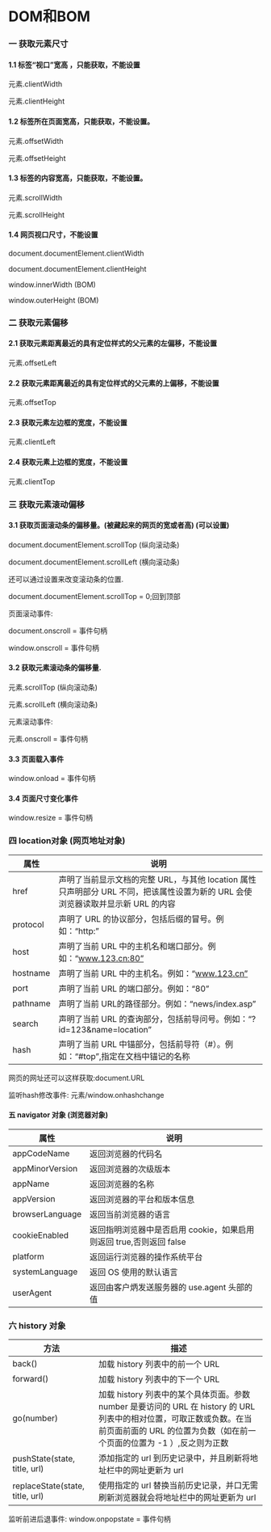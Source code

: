 # DOM和BOM

### 一 获取元素尺寸

#### 1.1 标签“视口”宽高 ，只能获取，不能设置

元素.clientWidth

元素.clientHeight

#### 1.2 标签所在页面宽高，只能获取，不能设置。

元素.offsetWidth

元素.offsetHeight

#### 1.3 标签的内容宽高，只能获取，不能设置。

元素.scrollWidth

元素.scrollHeight

#### 1.4 网页视口尺寸，不能设置

document.documentElement.clientWidth

document.documentElement.clientHeight

window.innerWidth (BOM)

window.outerHeight (BOM)



### 二 获取元素偏移

#### 2.1 获取元素距离最近的具有定位样式的父元素的左偏移，不能设置

元素.offsetLeft

#### 2.2 获取元素距离最近的具有定位样式的父元素的上偏移，不能设置

元素.offsetTop

#### 2.3 获取元素左边框的宽度，不能设置

元素.clientLeft

#### 2.4 获取元素上边框的宽度，不能设置

元素.clientTop



### 三 获取元素滚动偏移

#### 3.1 获取页面滚动条的偏移量。(被藏起来的网页的宽或者高) (可以设置)

document.documentElement.scrollTop (纵向滚动条)

document.documentElement.scrollLeft (横向滚动条)

还可以通过设置来改变滚动条的位置.

document.documentElement.scrollTop = 0;回到顶部

页面滚动事件:

document.onscroll = 事件句柄

window.onscroll = 事件句柄

#### 3.2 获取元素滚动条的偏移量.

元素.scrollTop (纵向滚动条)

元素.scrollLeft (横向滚动条)

元素滚动事件:

元素.onscroll = 事件句柄

#### 3.3 页面载入事件

window.onload = 事件句柄

#### 3.4 页面尺寸变化事件

window.resize = 事件句柄



### 四 location对象 (网页地址对象)

| 属性     | 说明                                                         |
| -------- | ------------------------------------------------------------ |
| href     | 声明了当前显示文档的完整 URL，与其他 location 属性只声明部分 URL 不同，把该属性设置为新的 URL 会使浏览器读取并显示新 URL 的内容 |
| protocol | 声明了 URL 的协议部分，包括后缀的冒号。例如：“http:”         |
| host     | 声明了当前 URL 中的主机名和端口部分。例如：“www.123.cn:80”   |
| hostname | 声明了当前 URL 中的主机名。例如：“www.123.cn”                |
| port     | 声明了当前 URL 的端口部分。例如：“80”                        |
| pathname | 声明了当前 URL的路径部分。例如：“news/index.asp”             |
| search   | 声明了当前 URL 的查询部分，包括前导问号。例如：“?id=123&name=location” |
| hash     | 声明了当前 URL 中锚部分，包括前导符（#）。例如：“#top”,指定在文档中锚记的名称 |

网页的网址还可以这样获取:document.URL

监听hash修改事件: 元素/window.onhashchange



#### 五 navigator 对象 (浏览器对象)

| 属性            | 说明                                                         |
| --------------- | ------------------------------------------------------------ |
| appCodeName     | 返回浏览器的代码名                                           |
| appMinorVersion | 返回浏览器的次级版本                                         |
| appName         | 返回浏览器的名称                                             |
| appVersion      | 返回浏览器的平台和版本信息                                   |
| browserLanguage | 返回当前浏览器的语言                                         |
| cookieEnabled   | 返回指明浏览器中是否启用 cookie，如果启用则返回 true,否则返回 false |
| platform        | 返回运行浏览器的操作系统平台                                 |
| systemLanguage  | 返回 OS 使用的默认语言                                       |
| userAgent       | 返回由客户炳发送服务器的 use.agent 头部的值                  |



### 六 history 对象

| 方法                            | 描述                                                         |
| ------------------------------- | ------------------------------------------------------------ |
| back()                          | 加载 history 列表中的前一个 URL                              |
| forward()                       | 加载 history 列表中的下一个 URL                              |
| go(number)                      | 加载 history 列表中的某个具体页面。参数 number 是要访问的 URL 在 history 的 URL 列表中的相对位置，可取正数或负数。在当前页面前面的 URL 的位置为负数（如在前一个页面的位置为 -1 ）,反之则为正数 |
| pushState(state, title, url)    | 添加指定的 url 到历史记录中，并且刷新将地址栏中的网址更新为 url |
| replaceState(state, title, url) | 使用指定的 url 替换当前历史记录，并口无需刷新浏览器就会将地址栏中的网址更新为 url |

监听前进后退事件: window.onpopstate = 事件句柄







